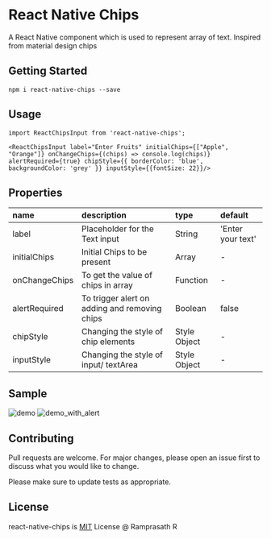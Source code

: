 # React Native Chips 

A React Native component which is used to represent array of text. Inspired from material design chips

## Getting Started


`npm i react-native-chips --save`

## Usage

```
import ReactChipsInput from 'react-native-chips';

<ReactChipsInput label="Enter Fruits" initialChips={["Apple", "Orange"]} onChangeChips={(chips) => console.log(chips)} alertRequired={true} chipStyle={{ borderColor: 'blue', backgroundColor: 'grey' }} inputStyle={{fontSize: 22}}/>
```

## Properties
 name                 | description                                 | type     | default
:-------------------- |:------------------------------------------- |:-------- |:------------------
 label            | Placeholder for the Text input                     | String    | 'Enter your text'
initialChips            | Initial Chips to be present                     | Array    | -
onChangeChips            | To get the value of chips in array                     | Function    | -
alertRequired            | To trigger alert on adding and removing chips                     | Boolean    | false
chipStyle            | Changing the style of chip elements                    | Style Object    | -
inputStyle            | Changing the style of input/ textArea                   | Style Object    | -

## Sample

![demo](https://user-images.githubusercontent.com/7905501/47231711-4dbff080-d3eb-11e8-888e-09b7782e8105.gif)
![demo_with_alert](https://user-images.githubusercontent.com/7905501/47633624-978ba200-db74-11e8-9ce3-1ad149c719e6.gif)

## Contributing
Pull requests are welcome. For major changes, please open an issue first to discuss what you would like to change.

Please make sure to update tests as appropriate.

## License
react-native-chips is [MIT](https://choosealicense.com/licenses/mit/) License @ Ramprasath R 
